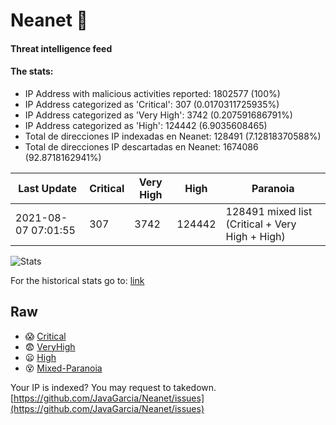 # Neanet :hocho:
#### Threat intelligence feed
#### The stats:

- IP Address with malicious activities reported: 1802577 (100%)
- IP Address categorized as 'Critical':  307 (0.0170311725935%)
- IP Address categorized as 'Very High':  3742 (0.207591686791%)
- IP Address categorized as 'High':  124442 (6.9035608465)
- Total de direcciones IP indexadas en Neanet:  128491 (7.12818370588%)
- Total de direcciones IP descartadas en Neanet:  1674086 (92.8718162941%)

| Last Update | Critical | Very High | High | Paranoia |
| --- | --- | --- | --- | --- |
| 2021-08-07 07:01:55 | 307 | 3742 | 124442 | 128491 mixed list (Critical + Very High + High)|

![Stats](https://docs.google.com/spreadsheets/d/e/2PACX-1vSnaNMIXVabIpDJjufMlzH7poXnshF3mgd8Is1g9ytUEzVsP5my4Trn8f-xkoLLQ38xpL3HtmUexLo6/pubchart?oid=501124687&format=image)

For the historical stats go to: [link](/stats.csv)
## Raw
- :scream: [Critical](https://raw.githubusercontent.com/JavaGarcia/Neanet/master/blacklists/neanet_critical.txt)
- :fearful: [VeryHigh](https://raw.githubusercontent.com/JavaGarcia/Neanet/master/blacklists/neanet_veryHigh.txtt)
- :frowning: [High](https://raw.githubusercontent.com/JavaGarcia/Neanet/master/blacklists/neanet_high.txt)
- :dizzy_face: [Mixed-Paranoia](https://raw.githubusercontent.com/JavaGarcia/Neanet/master/blacklists/neanet_all.txt)


Your IP is indexed? You may request to takedown. [https://github.com/JavaGarcia/Neanet/issues](https://github.com/JavaGarcia/Neanet/issues)




































































































































































































































































































































































































































































































































































































































































































































































































































































































































































































































































































































































































































































































































































































































































































































































































































































































































































































































































































































































































































































































































































































































































































































































































































































































































































































































































































































































































































































































































































































































































































































































































































































































































































































































































































































































































































































































































































































































































































































































































































































































































































































































































































































































































































































































































































































































































































































































































































































































































































































































































































































































































































































































































































































































































































































































































































































































































































































































































































































































































































































































































































































































































































































































































































































































































































































































































































































































































































































































































































































































































































































































































































































































































































































































































































































































































































































































































































































































































































































































































































































































































































































































